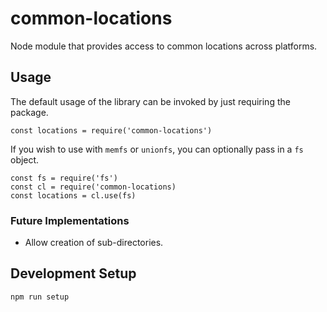 # common-locations

Node module that provides access to common locations across platforms.

## Usage

The default usage of the library can be invoked by just requiring the package.

```
const locations = require('common-locations')
```

If you wish to use with `memfs` or `unionfs`, you can optionally pass in a `fs` object.

```
const fs = require('fs')
const cl = require('common-locations)
const locations = cl.use(fs)
```

### Future Implementations

- Allow creation of sub-directories.

## Development Setup
```
npm run setup
```